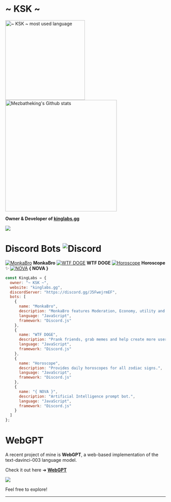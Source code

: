# ~ KSK ~

<img width="250em" src="https://github-readme-stats.vercel.app/api/top-langs?username=KingLabs-x&show_icons=true&locale=en&layout=compact&theme=radical" alt="~ KSK ~ most used language" />
<img width="350em" align="center" alt="Mezbatheking's Github stats" src="https://github-readme-stats.vercel.app/api?username=KingLabs-x&show_icons=true&count_private=false&theme=radical" />

**Owner & Developer of [kinglabs.gg](https://kinglabs.gg)**

<a href="https://kinglabs.gg" target="/">![](https://cdn.discordapp.com/attachments/970803532443836468/1082653222008803378/kl-banner-pixel-ksk-resize.png)</a>

# Discord Bots ![Discord](https://img.shields.io/badge/Discord-%235865F2.svg?style=for-the-badge&logo=discord&logoColor=white)
<a href="https://kinglabs.gg/monkabro" target="/">![MonkaBro](https://cdn.discordapp.com/emojis/1044451785831624738.webp?size=96&quality=lossless)</a>  **MonkaBro**
<a href="https://kinglabs.gg/wtfdoge" target="/">![WTF DOGE](https://cdn.discordapp.com/emojis/1044451834686885918.webp?size=96&quality=lossless)</a>  **WTF DOGE**
<a href="https://kinglabs.gg/horoscope" target="/">![Horoscope](https://cdn.discordapp.com/emojis/1044452761120550962.webp?size=96&quality=lossless)</a>  **Horoscope** ✨
<a href="https://kinglabs.gg/nova" target="/">![NOVA](https://cdn.discordapp.com/emojis/1055920284298911824.webp?size=96&quality=lossless)</a> **{ NOVA }**
```javascript
const KingLabs = {
  owner: "~ KSK ~",
  website: "kinglabs.gg",
  discordServer: "https://discord.gg/J5FwejrmEF",
  bots: [
    {
      name: "MonkaBro",
      description: "MonkaBro features Moderation, Economy, utility and fun cmds.",
      language: "JavaScript",
      framework: "Discord.js"
    },
    {
      name: "WTF DOGE",
      description: "Prank friends, grab memes and help create more user activity.",
      language: "JavaScript",
      framework: "Discord.js"
    },
    {
      name: "Horoscope",
      description: "Provides daily horoscopes for all zodiac signs.",
      language: "JavaScript",
      framework: "Discord.js"
    },
    {
      name: "{ NOVA }",
      description: "Artificial Intelligence prompt bot.",
      language: "JavaScript",
      framework: "Discord.js"
    }
  ]
};
```
# WebGPT
A recent project of mine is **WebGPT**, a web-based implementation of the text-davinci-003 language model.

Check it out here ➜ [**WebGPT**](https://github.com/KingLabs-x/WebGPT)

![](https://cdn.discordapp.com/attachments/970803532443836468/1068907870697029702/KLxOpenAI_.png)

Feel free to explore!
***
